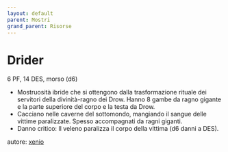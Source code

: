 ```yaml
---
layout: default
parent: Mostri
grand_parent: Risorse
---
```


# Drider
6 PF, 14 DES, morso (d6) 
- Mostruosità ibride che si ottengono dalla trasformazione rituale dei servitori della divinità-ragno dei Drow. Hanno 8 gambe da ragno gigante e la parte superiore del corpo e la testa da Drow. 
- Cacciano nelle caverne del sottomondo, mangiando il sangue delle vittime paralizzate. Spesso accompagnati da ragni giganti.
- Danno critico: Il veleno paralizza il corpo della vittima (d6 danni a DES).

autore: [xenio](https://xenioinabottle.blogspot.com)
